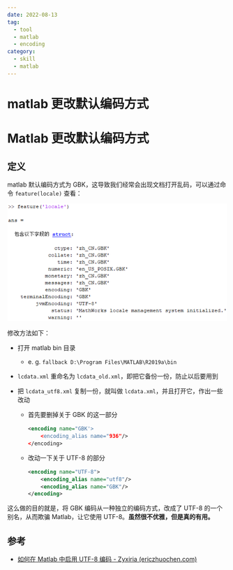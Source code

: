 ```yaml
---
date: 2022-08-13
tag:
  - tool
  - matlab
  - encoding
category:
  - skill
  - matlab
---
```


# matlab 更改默认编码方式

# Matlab 更改默认编码方式


## 定义

matlab 默认编码方式为 GBK，这导致我们经常会出现文档打开乱码，可以通过命令 `feature(locale)` 查看：

![Pasted image 20210916213726](./assets/Pasted-image-20210916213726.png)

修改方法如下：

- 打开 matlab bin 目录

  - e. g. `fallback D:\Program Files\MATLAB\R2019a\bin`

- `lcdata.xml` 重命名为 `lcdata_old.xml`，即把它备份一份，防止以后要用到

- 把 `lcdata_utf8.xml` 复制一份，就叫做 `lcdata.xml`，并且打开它，作出一些改动

  - 首先要删掉关于 GBK 的这一部分

	```xml
    <encoding name="GBK'>
        <encoding_alias name="936"/>
    </encoding>
    ```

  - 改动一下关于 UTF-8 的部分

	```xml
    <encoding name="UTF-8">
        <encoding_alias name="utf8"/>
        <encoding_alias name="GBK"/> 
    </encoding>
    ```

这么做的目的就是，将 GBK 编码从一种独立的编码方式，改成了 UTF-8 的一个别名，从而欺骗 Matlab，让它使用 UTF-8。**虽然很不优雅，但是真的有用。**


## 参考

- [如何在 Matlab 中启用 UTF-8 编码 - Zyxiria (ericzhuochen.com)](https://blog.ericzhuochen.com/post/matlab-utf8/)
